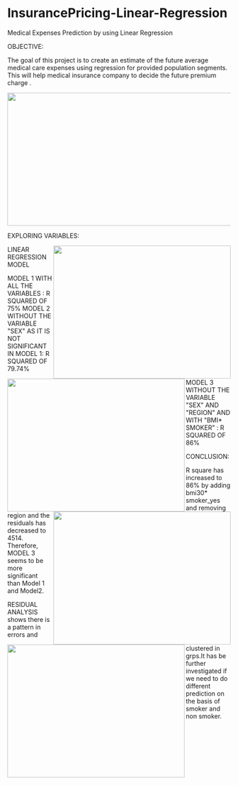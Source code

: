 # InsurancePricing-Linear-Regression
Medical Expenses Prediction by using Linear Regression

OBJECTIVE:

The goal of this project is to create an estimate of the future average medical care expenses using regression for provided population segments.
This will help medical insurance company to decide the future premium charge .


 <img src="https://user-images.githubusercontent.com/99994988/154972826-a6bf642d-dfbd-40b5-8c5c-dbccc075d2b3.png" width="700" height="300" align="center">
 
 EXPLORING VARIABLES:
 
 <img src="https://user-images.githubusercontent.com/99994988/154973430-ecd1099f-fd63-4fa2-b891-2e874a93497d.png" width="400" height="300" align="right">
 
 <img src="https://user-images.githubusercontent.com/99994988/154974035-73495b6d-5bc6-4f35-91cc-a7f3574ffe31.png" width="400" height="300" align="left">
 
 <img src="https://user-images.githubusercontent.com/99994988/154973820-60cd13ef-e5ec-4013-a965-2fdac17545b7.png" width="400" height="300" align="right">
 
 <img src="https://user-images.githubusercontent.com/99994988/154974951-d563ea78-c06d-47b2-a059-dd97f7675221.png" width="400" height="300" align="left">
 
 LINEAR REGRESSION MODEL
 
 MODEL 1 WITH ALL THE VARIABLES : R SQUARED OF 75%
 MODEL 2 WITHOUT THE VARIABLE "SEX" AS IT IS NOT SIGNIFICANT IN MODEL 1: R SQUARED OF 79.74%
 MODEL 3 WITHOUT THE VARIABLE "SEX" AND "REGION" AND WITH "BMI* SMOKER" : R SQUARED OF 86%
 
 CONCLUSION:
 
 R square has increased to 86% by adding bmi30* smoker_yes and removing region and the residuals has decreased to 4514. 
 Therefore, MODEL 3 seems to be more significant than Model 1 and Model2.

RESIDUAL ANALYSIS shows there is a pattern in errors and clustered in grps.It has be further investigated if we need to do different prediction on the basis of smoker and non smoker.
 
 
 
 
 
 


